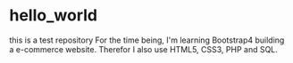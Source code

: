 # hello_world
this is a test repository
For the time being, I'm learning Bootstrap4 building a e-commerce website.
Therefor I also use HTML5, CSS3, PHP and SQL.
